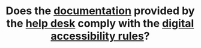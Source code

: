 ---
title: Does the [documentation](#documentation) provided by the [help desk](#service-d-assistance) comply with the [digital accessibility rules](#regles-d-accessibilite-numerique)?
---